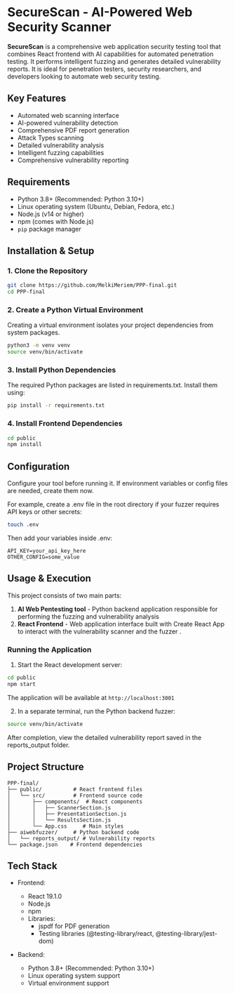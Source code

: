 # SecureScan - AI-Powered Web Security Scanner

**SecureScan** is a comprehensive web application security testing tool that combines React frontend with AI capabilities for automated penetration testing. It performs intelligent fuzzing and generates detailed vulnerability reports. It is ideal for penetration testers, security researchers, and developers looking to automate web security testing.

## Key Features

- Automated web scanning interface
- AI-powered vulnerability detection
- Comprehensive PDF report generation
- Attack Types scanning
- Detailed vulnerability analysis
- Intelligent fuzzing capabilities
- Comprehensive vulnerability reporting

## Requirements

- Python 3.8+ (Recommended: Python 3.10+)
- Linux operating system (Ubuntu, Debian, Fedora, etc.)
- Node.js (v14 or higher)
- npm (comes with Node.js)
- `pip` package manager

## Installation & Setup

### 1. Clone the Repository

```bash
git clone https://github.com/MelkiMeriem/PPP-final.git
cd PPP-final
```

### 2. Create a Python Virtual Environment

Creating a virtual environment isolates your project dependencies from system packages.

```bash
python3 -m venv venv
source venv/bin/activate
```

### 3. Install Python Dependencies

The required Python packages are listed in requirements.txt. Install them using:

```bash
pip install -r requirements.txt
```

### 4. Install Frontend Dependencies

```bash
cd public
npm install
```

## Configuration

Configure your tool before running it. If environment variables or config files are needed, create them now.

For example, create a .env file in the root directory if your fuzzer requires API keys or other secrets:

```bash
touch .env
```

Then add your variables inside .env:

```
API_KEY=your_api_key_here
OTHER_CONFIG=some_value
```

## Usage & Execution

This project consists of two main parts:

1. **AI Web Pentesting tool** - Python backend application responsible for performing the fuzzing and vulnerability analysis
2. **React Frontend** - Web application interface built with Create React App to interact with the vulnerability scanner and the fuzzer .

### Running the Application

1. Start the React development server:
```bash
cd public
npm start
```

The application will be available at `http://localhost:3001`

2. In a separate terminal, run the Python backend fuzzer:
```bash
source venv/bin/activate
```

After completion, view the detailed vulnerability report saved in the reports_output folder.

## Project Structure

```
PPP-final/
├── public/          # React frontend files
│   └── src/         # Frontend source code
│       ├── components/  # React components
│       │   ├── ScannerSection.js
│       │   ├── PresentationSection.js
│       │   └── ResultsSection.js
│       └── App.css     # Main styles
├── aiwebfuzzer/     # Python backend code
│   └── reports_output/ # Vulnerability reports
└── package.json    # Frontend dependencies
```

## Tech Stack

- Frontend:
  - React 19.1.0
  - Node.js
  - npm
  - Libraries:
    - jspdf for PDF generation
    - Testing libraries (@testing-library/react, @testing-library/jest-dom)

- Backend:
  - Python 3.8+ (Recommended: Python 3.10+)
  - Linux operating system support
  - Virtual environment support
